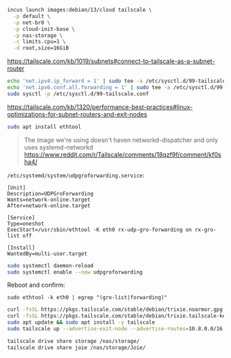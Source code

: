 ```sh
incus launch images:debian/13/cloud tailscale \
  -p default \
  -p net-br0 \
  -p cloud-init-base \
  -p nas-storage \
  -c limits.cpu=1 \
  -d root,size=16GiB
```

https://tailscale.com/kb/1019/subnets#connect-to-tailscale-as-a-subnet-router

```sh
echo 'net.ipv4.ip_forward = 1' | sudo tee -a /etc/sysctl.d/99-tailscale.conf
echo 'net.ipv6.conf.all.forwarding = 1' | sudo tee -a /etc/sysctl.d/99-tailscale.conf
sudo sysctl -p /etc/sysctl.d/99-tailscale.conf
```

https://tailscale.com/kb/1320/performance-best-practices#linux-optimizations-for-subnet-routers-and-exit-nodes

```sh
sudo apt install ethtool
```

> The image we're using doesn't haven networkd-dispatcher and only uses systemd-networkd
> https://www.reddit.com/r/Tailscale/comments/18qzf9f/comment/kf0sha4/

`/etc/systemd/system/udpgroforwarding.service`:

```
[Unit]
Description=UDPGroForwarding
Wants=network-online.target
After=network-online.target

[Service]
Type=oneshot
ExecStart=/usr/sbin/ethtool -K eth0 rx-udp-gro-forwarding on rx-gro-list off

[Install]
WantedBy=multi-user.target
```

```sh
sudo systemctl daemon-reload
sudo systemctl enable --now udpgroforwarding
```

Reboot and confirm:

`sudo ethtool -k eth0 | egrep "(gro-list|forwarding)"`

```sh
curl -fsSL https://pkgs.tailscale.com/stable/debian/trixie.noarmor.gpg | sudo tee /usr/share/keyrings/tailscale-archive-keyring.gpg > /dev/null
curl -fsSL https://pkgs.tailscale.com/stable/debian/trixie.tailscale-keyring.list | sudo tee /etc/apt/sources.list.d/tailscale.list
sudo apt update && sudo apt install -y tailscale
sudo tailscale up --advertise-exit-node --advertise-routes=10.8.0.0/16
```

```sh
tailscale drive share storage /nas/storage/
tailscale drive share joie /nas/storage/Joie/
```
